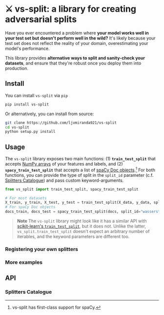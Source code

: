 # ⚔️ vs-split: a library for creating adversarial splits

Have you ever encountered a problem where **your model works well in your test set
but doesn't perform well in the wild?**  It's likely because your test set does
not reflect the reality of your domain, overestimating your model's performance.

This library provides **alternative ways to split and sanity-check your datasets**,
and ensure that they're robust once you deploy them into production.

## Install

You can install `vs-split` via `pip`

```sh
pip install vs-split
```

Or alternatively, you can install from source:

```sh
git clone https://github.com/ljvmiranda921/vs-split
cd vs-split
python setup.py install
```

## Usage

The `vs-split` library exposes two main functions: (1) **`train_test_split`** that
accepts [NumPy
arrays](https://numpy.org/doc/stable/reference/generated/numpy.array.html) of
your features and labels, and (2) **`spacy_train_test_split`** that accepts a list
of [spaCy Doc objects](https://spacy.io/api/doc).[^1]  For both functions, you can
provide the type of split in the `split_id` parameter (c.f. [Splitters
Catalogue](#splitters-catalogue)) and pass custom keyword-arguments.

```python
from vs_split import train_test_split, spacy_train_test_split

# For most datasets
X_train, y_train, X_test, y_test = train_test_split(X_data, y_data, split_id="wasserstein.v1")
# For spaCy Doc objects
docs_train, docs_test = spacy_train_test_split(docs, split_id="wasserstein-spacy.v1")
```

> **Note**
> The `vs-split` library might look like it has a similar API with [scikit-learn's
> `train_test_split`](https://scikit-learn.org/stable/modules/generated/sklearn.model_selection.train_test_split.html),
> but it does not.  Unlike the latter, `vs_split.train_test_split` doesn't expect
> an arbitrary number of iterables, and the keyword parameters are different too.

### Registering your own splitters


### More examples


## API


### Splitters Catalogue

[^1]: vs-split has first-class support for spaCy.